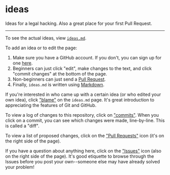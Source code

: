 # ideas

Ideas for a legal hacking. Also a great place for your first Pull Request.

<hr />

To see the actual ideas, view [`ideas.md`](https://github.com/dclegalhackers/ideas/blob/master/ideas.md).

To add an idea or to edit the page:

1. Make sure you have a GitHub account. If you don't, you can sign up for one [here](http://github.com).
2. Beginners can just click "edit", make changes to the text, and click "commit changes" at the bottom of the page.
3. Non-beginners can just send a [Pull Request](https://help.github.com/articles/using-pull-requests).
4. Finally, `ideas.md` is written using [Markdown](http://daringfireball.net/projects/markdown/syntax).

If you're interested in who came up with a certain idea (or who edited your own idea), click ["blame"](https://github.com/dclegalhackers/ideas/blame/master/ideas.md) on the `ideas.md` page. It's great introduction to appreciating the features of Git and GitHub.

To view a log of changes to this repository, click on ["commits"](https://github.com/dclegalhackers/ideas/commits/master). When you click on a commit, you can see which changes were made, line-by-line. This is called a "diff".

To view a list of proposed changes, click on the ["Pull Requests"](https://github.com/dclegalhackers/ideas/pulls) icon (it's on the right side of the page).

If you have a question about anything here, click on the ["Issues"](https://github.com/dclegalhackers/ideas/issues) icon (also on the right side of the page). It's good etiquette to browse through the Issues before you post your own--someone else may have already solved your problem!
